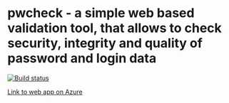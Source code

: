 # pwcheck - a simple web based validation tool, that allows to check security, integrity and quality of password and login data

[![Build status](https://ci.appveyor.com/api/projects/status/e2rajt913ufa44dr?svg=true)](https://ci.appveyor.com/project/jonas2k/pwcheck)

[Link to web app on Azure](https://pwcheck.azurewebsites.net/)
